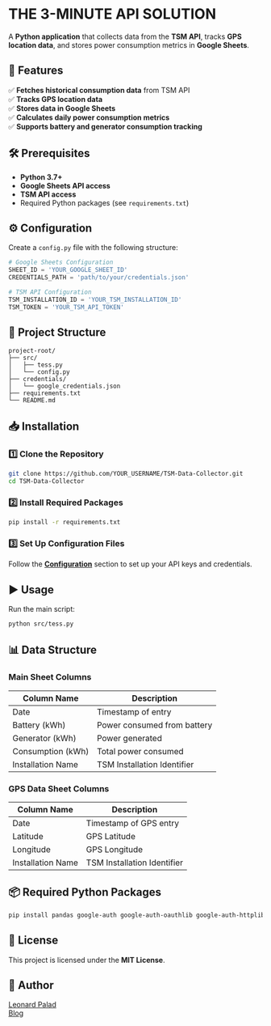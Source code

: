 # THE 3-MINUTE API SOLUTION

A **Python application** that collects data from the **TSM API**, tracks **GPS location data**, and stores power consumption metrics in **Google Sheets**.

## 🚀 Features

✅ **Fetches historical consumption data** from TSM API  
✅ **Tracks GPS location data**  
✅ **Stores data in Google Sheets**  
✅ **Calculates daily power consumption metrics**  
✅ **Supports battery and generator consumption tracking**  

## 🛠 Prerequisites

- **Python 3.7+**
- **Google Sheets API access**
- **TSM API access**
- Required Python packages (see `requirements.txt`)

## ⚙️ Configuration

Create a `config.py` file with the following structure:

```python
# Google Sheets Configuration
SHEET_ID = 'YOUR_GOOGLE_SHEET_ID'
CREDENTIALS_PATH = 'path/to/your/credentials.json'

# TSM API Configuration
TSM_INSTALLATION_ID = 'YOUR_TSM_INSTALLATION_ID'
TSM_TOKEN = 'YOUR_TSM_API_TOKEN'
```

## 📂 Project Structure

```
project-root/
├── src/
│   ├── tess.py
│   └── config.py
├── credentials/
│   └── google_credentials.json
├── requirements.txt
└── README.md
```

## 📥 Installation

### 1️⃣ Clone the Repository

```bash
git clone https://github.com/YOUR_USERNAME/TSM-Data-Collector.git
cd TSM-Data-Collector
```

### 2️⃣ Install Required Packages

```bash
pip install -r requirements.txt
```

### 3️⃣ Set Up Configuration Files

Follow the **[Configuration](#-configuration)** section to set up your API keys and credentials.

## ▶️ Usage

Run the main script:

```bash
python src/tess.py
```

## 📊 Data Structure

### **Main Sheet Columns**

| Column Name       | Description                  |
|------------------|------------------------------|
| Date            | Timestamp of entry            |
| Battery (kWh)   | Power consumed from battery   |
| Generator (kWh) | Power generated               |
| Consumption (kWh) | Total power consumed        |
| Installation Name | TSM Installation Identifier |

### **GPS Data Sheet Columns**

| Column Name       | Description                  |
|------------------|------------------------------|
| Date            | Timestamp of GPS entry        |
| Latitude        | GPS Latitude                  |
| Longitude       | GPS Longitude                 |
| Installation Name | TSM Installation Identifier |

## 📦 Required Python Packages

```bash
pip install pandas google-auth google-auth-oauthlib google-auth-httplib2 google-api-python-client requests
```

## 📜 License

This project is licensed under the **MIT License**.

## 📌 Author

[Leonard Palad](https://www.linkedin.com/in/leonardspalad/)  
[Blog](https://www.cloudhermit.com.au/)
